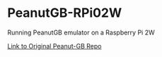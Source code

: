 # PeanutGB-RPi02W
Running PeanutGB emulator on a Raspberry Pi 2W

<a href="https://github.com/deltabeard/Peanut-GB">Link to Original Peanut-GB Repo</a>


